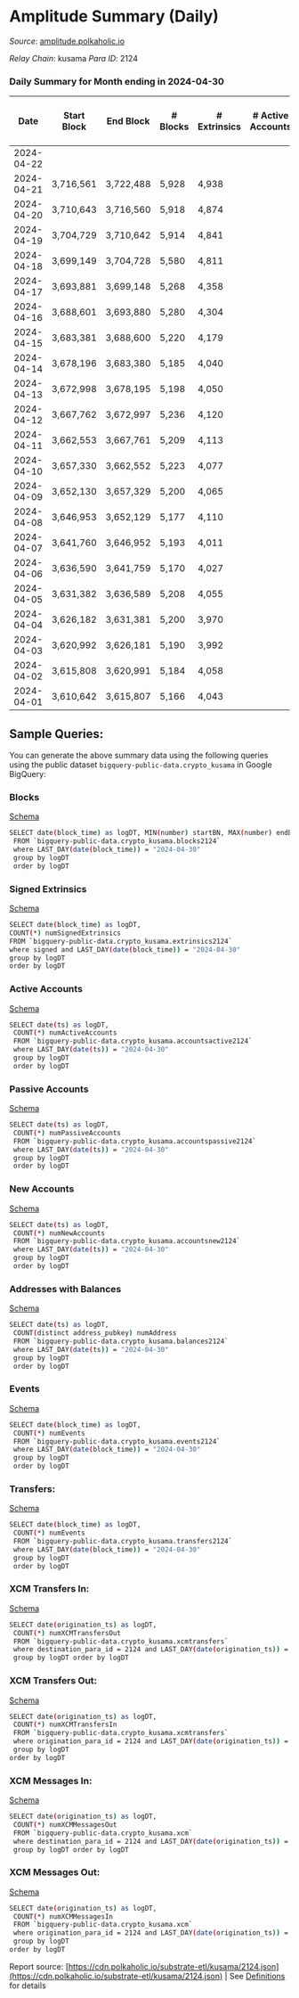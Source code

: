 # Amplitude Summary (Daily)

_Source_: [amplitude.polkaholic.io](https://amplitude.polkaholic.io)

*Relay Chain*: kusama
*Para ID*: 2124



### Daily Summary for Month ending in 2024-04-30


| Date    | Start Block | End Block | # Blocks | # Extrinsics | # Active Accounts | # Passive Accounts | # New Accounts | # Addresses | # Events  | # Transfers ($USD) | # XCM Transfers In ($USD) | # XCM Transfers Out ($USD) | # XCM In | # XCM Out | Issues |
|---------|-------------|-----------|----------|--------------|-------------------|--------------------|----------------|-------------|-----------|--------------------|---------------------------|----------------------------|----------|-----------|--------|
| 2024-04-22 |  |  |  |  |  |  |  |  |  |   |   |   |  |  |  |
| 2024-04-21 | 3,716,561 | 3,722,488 | 5,928 | 4,938 |  |  |  | 2,735 | 55,370 | 178  |   |   |  |  |  |
| 2024-04-20 | 3,710,643 | 3,716,560 | 5,918 | 4,874 |  |  |  |  | 54,585 | 64  |   |   |  |  |  |
| 2024-04-19 | 3,704,729 | 3,710,642 | 5,914 | 4,841 |  |  |  |  | 54,440 | 89  |   |   |  |  |  |
| 2024-04-18 | 3,699,149 | 3,704,728 | 5,580 | 4,811 |  |  |  |  | 52,549 | 8  |   |   |  |  |  |
| 2024-04-17 | 3,693,881 | 3,699,148 | 5,268 | 4,358 |  |  |  | 2,731 | 48,583 | 8  |   |   |  |  |  |
| 2024-04-16 | 3,688,601 | 3,693,880 | 5,280 | 4,304 |  |  |  | 2,730 | 48,297 | 6  |   |   |  |  |  |
| 2024-04-15 | 3,683,381 | 3,688,600 | 5,220 | 4,179 |  |  |  | 2,729 | 47,740 | 146  |   |   |  |  |  |
| 2024-04-14 | 3,678,196 | 3,683,380 | 5,185 | 4,040 |  |  |  | 2,729 | 46,562 | 2  |   |   |  |  |  |
| 2024-04-13 | 3,672,998 | 3,678,195 | 5,198 | 4,050 |  |  |  | 2,729 | 46,622 | 5  |   |   |  |  |  |
| 2024-04-12 | 3,667,762 | 3,672,997 | 5,236 | 4,120 |  |  |  | 2,729 | 47,187 | 29  |   |   |  |  |  |
| 2024-04-11 | 3,662,553 | 3,667,761 | 5,209 | 4,113 |  |  |  | 2,729 | 47,176 | 28  |   |   |  |  |  |
| 2024-04-10 | 3,657,330 | 3,662,552 | 5,223 | 4,077 |  |  |  | 2,729 | 46,966 | 16  |   |   |  |  |  |
| 2024-04-09 | 3,652,130 | 3,657,329 | 5,200 | 4,065 |  |  |  | 2,729 | 46,779 | 10  |   |   |  |  |  |
| 2024-04-08 | 3,646,953 | 3,652,129 | 5,177 | 4,110 |  |  |  | 2,729 | 47,012 | 5  |   |   |  |  |  |
| 2024-04-07 | 3,641,760 | 3,646,952 | 5,193 | 4,011 |  |  |  | 2,729 | 46,425 | 2  |   |   |  |  |  |
| 2024-04-06 | 3,636,590 | 3,641,759 | 5,170 | 4,027 |  |  |  | 2,729 | 46,429 | 14  |   |   |  |  |  |
| 2024-04-05 | 3,631,382 | 3,636,589 | 5,208 | 4,055 |  |  |  | 2,729 | 46,753 | 45  |   |   |  |  |  |
| 2024-04-04 | 3,626,182 | 3,631,381 | 5,200 | 3,970 |  |  |  | 2,729 | 46,082 | 11  |   |   |  |  |  |
| 2024-04-03 | 3,620,992 | 3,626,181 | 5,190 | 3,992 |  |  |  | 2,728 | 46,167 | 15  |   |   |  |  |  |
| 2024-04-02 | 3,615,808 | 3,620,991 | 5,184 | 4,058 |  |  |  | 2,728 | 46,539 | 6  |   |   |  |  |  |
| 2024-04-01 | 3,610,642 | 3,615,807 | 5,166 | 4,043 |  |  |  | 2,728 | 46,401 | 2  |   |   |  |  |  |

## Sample Queries:
You can generate the above summary data using the following queries using the public dataset `bigquery-public-data.crypto_kusama` in Google BigQuery:


### Blocks 

[Schema](https://github.com/colorfulnotion/substrate-etl/blob/main/schema/blocks.json)

```bash
SELECT date(block_time) as logDT, MIN(number) startBN, MAX(number) endBN, COUNT(*) numBlocks 
 FROM `bigquery-public-data.crypto_kusama.blocks2124`  
 where LAST_DAY(date(block_time)) = "2024-04-30" 
 group by logDT 
 order by logDT
```

### Signed Extrinsics 

[Schema](https://github.com/colorfulnotion/substrate-etl/blob/main/schema/extrinsics.json)

```bash
SELECT date(block_time) as logDT, 
COUNT(*) numSignedExtrinsics 
FROM `bigquery-public-data.crypto_kusama.extrinsics2124`  
where signed and LAST_DAY(date(block_time)) = "2024-04-30" 
group by logDT 
order by logDT
```

### Active Accounts 

[Schema](https://github.com/colorfulnotion/substrate-etl/blob/main/schema/accountsactive.json)

```bash
SELECT date(ts) as logDT, 
 COUNT(*) numActiveAccounts 
 FROM `bigquery-public-data.crypto_kusama.accountsactive2124` 
 where LAST_DAY(date(ts)) = "2024-04-30" 
 group by logDT 
 order by logDT
```

### Passive Accounts 

[Schema](https://github.com/colorfulnotion/substrate-etl/blob/main/schema/accountspassive.json)

```bash
SELECT date(ts) as logDT, 
 COUNT(*) numPassiveAccounts 
 FROM `bigquery-public-data.crypto_kusama.accountspassive2124` 
 where LAST_DAY(date(ts)) = "2024-04-30" 
 group by logDT 
 order by logDT
```

### New Accounts 

[Schema](https://github.com/colorfulnotion/substrate-etl/blob/main/schema/accountsnew.json)

```bash
SELECT date(ts) as logDT, 
 COUNT(*) numNewAccounts 
 FROM `bigquery-public-data.crypto_kusama.accountsnew2124` 
 where LAST_DAY(date(ts)) = "2024-04-30" 
 group by logDT
 order by logDT
```

### Addresses with Balances 

[Schema](https://github.com/colorfulnotion/substrate-etl/blob/main/schema/balances.json)

```bash
SELECT date(ts) as logDT,
 COUNT(distinct address_pubkey) numAddress 
 FROM `bigquery-public-data.crypto_kusama.balances2124` 
 where LAST_DAY(date(ts)) = "2024-04-30" 
 group by logDT 
 order by logDT
```

### Events 

[Schema](https://github.com/colorfulnotion/substrate-etl/blob/main/schema/events.json)

```bash
SELECT date(block_time) as logDT, 
 COUNT(*) numEvents 
 FROM `bigquery-public-data.crypto_kusama.events2124` 
 where LAST_DAY(date(block_time)) = "2024-04-30" 
 group by logDT 
 order by logDT
```

### Transfers:

[Schema](https://github.com/colorfulnotion/substrate-etl/blob/main/schema/transfers.json)

```bash
SELECT date(block_time) as logDT, 
 COUNT(*) numEvents 
 FROM `bigquery-public-data.crypto_kusama.transfers2124` 
 where LAST_DAY(date(block_time)) = "2024-04-30" 
 group by logDT 
 order by logDT
```

### XCM Transfers In: 

[Schema](https://github.com/colorfulnotion/substrate-etl/blob/main/schema/xcmtransfers.json)

```bash
SELECT date(origination_ts) as logDT, 
 COUNT(*) numXCMTransfersOut 
 FROM `bigquery-public-data.crypto_kusama.xcmtransfers` 
 where destination_para_id = 2124 and LAST_DAY(date(origination_ts)) = "2024-04-30" 
 group by logDT order by logDT
```

### XCM Transfers Out: 

[Schema](https://github.com/colorfulnotion/substrate-etl/blob/main/schema/xcmtransfers.json)

```bash
SELECT date(origination_ts) as logDT, 
 COUNT(*) numXCMTransfersIn 
 FROM `bigquery-public-data.crypto_kusama.xcmtransfers` 
 where origination_para_id = 2124 and LAST_DAY(date(origination_ts)) = "2024-04-30" 
 group by logDT 
order by logDT
```

### XCM Messages In: 

[Schema](https://github.com/colorfulnotion/substrate-etl/blob/main/schema/xcm.json)

```bash
SELECT date(origination_ts) as logDT, 
 COUNT(*) numXCMMessagesOut 
 FROM `bigquery-public-data.crypto_kusama.xcm` 
 where destination_para_id = 2124 and LAST_DAY(date(origination_ts)) = "2024-04-30" 
 group by logDT order by logDT
```

### XCM Messages Out: 

[Schema](https://github.com/colorfulnotion/substrate-etl/blob/main/schema/xcm.json)

```bash
SELECT date(origination_ts) as logDT, 
 COUNT(*) numXCMMessagesIn 
 FROM `bigquery-public-data.crypto_kusama.xcm` 
 where origination_para_id = 2124 and LAST_DAY(date(origination_ts)) = "2024-04-30" 
 group by logDT 
order by logDT
```


Report source: [https://cdn.polkaholic.io/substrate-etl/kusama/2124.json](https://cdn.polkaholic.io/substrate-etl/kusama/2124.json) | See [Definitions](/DEFINITIONS.md) for details
